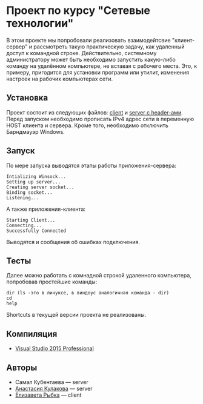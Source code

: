 # Проект по курсу "Сетевые технологии"
В этом проекте мы попробовали реализовать взаимодейтсвие "клиент-сервер" и рассмотреть такую практическую задачу, 
как удаленный доступ к командной строке. Действительно, системному администратору может быть необходимо запустить какую-либо команду
на удалённом компьютере, не вставая с рабочего места. Это, к примеру, пригодится для установки программ или утилит, 
изменения настроек на рабочих компьютерах сети.
## Установка
Проект состоит из следующих файлов: [client](https://github.com/nastyakul/Network_Course/blob/master/Client/client.cpp) и
[server с header-ами](https://github.com/nastyakul/Network_Course/tree/master/Server). Перед запуском необходимо прописать IPv4 адрес 
сети в переменную HOST клиента и сервера. Кроме того, необходимо отключить Барндмауэр Windows.
## Запуск
По мере запуска выводятся этапы работы приложения-сервера:
```
Intializing Winsock...
Setting up server...
Creating server socket...
Binding socket...
Listening...
```
А также приложения-клиента:
```
Starting Client...
Connecting...
Successfully Connected
```
Выводятся и сообщения об ошибках подключения.
## Тесты
Далее можно работать с комнадной строкой удаленного компьютера, попробовав простейшие команды:
```
dir (ls -это в линуксе, в виндоус аналогичная команда - dir)
cd
help
```
Shortcuts в текущей версии проекта не реализованы.
## Компиляция

* [Visual Studio 2015 Professional](https://www.microsoft.com/ru-ru/SoftMicrosoft/vs2015professional.aspx)

## Авторы

* Самал Кубентаева — server
* [Анастасия Кулакова](https://github.com/nastyakul) — server
* [Елизавета Рыбка](https://github.com/EliseRybka) — client

